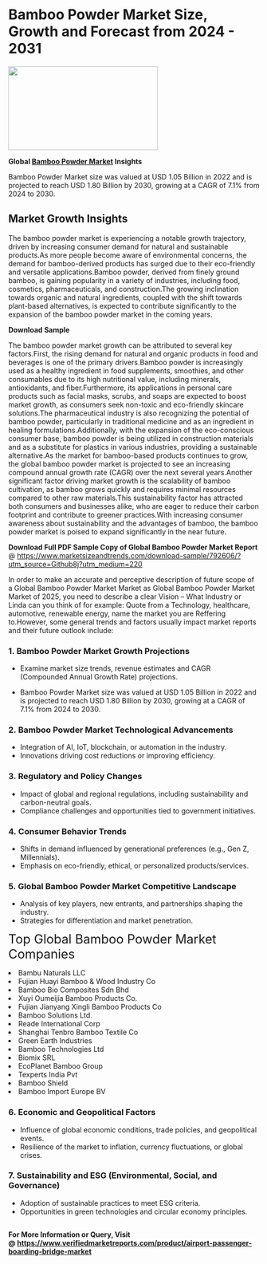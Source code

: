 <H1>Bamboo Powder Market Size, Growth and Forecast from 2024 - 2031</H1><img class="aligncenter size-medium wp-image-584254" src="https://thirdeyenews.in/wp-content/uploads/2024/09/Global-Market-Research-300x168.jpeg" alt="" width="300" height="168" /><p><strong>Global&nbsp;<a href="https://www.marketsizeandtrends.com/download-sample/792606/?utm_source=Github8j?utm_medium=220">Bamboo Powder Market</a> Insights</strong></p><p>Bamboo Powder Market size was valued at USD 1.05 Billion in 2022 and is projected to reach USD 1.80 Billion by 2030, growing at a CAGR of 7.1% from 2024 to 2030.</p><p><h2>Market Growth Insights</h2> <p>The bamboo powder market is experiencing a notable growth trajectory, driven by increasing consumer demand for natural and sustainable products.As more people become aware of environmental concerns, the demand for bamboo-derived products has surged due to their eco-friendly and versatile applications.Bamboo powder, derived from finely ground bamboo, is gaining popularity in a variety of industries, including food, cosmetics, pharmaceuticals, and construction.The growing inclination towards organic and natural ingredients, coupled with the shift towards plant-based alternatives, is expected to contribute significantly to the expansion of the bamboo powder market in the coming years.</p> <p><strong>Download Sample</strong></p> <p>The bamboo powder market growth can be attributed to several key factors.First, the rising demand for natural and organic products in food and beverages is one of the primary drivers.Bamboo powder is increasingly used as a healthy ingredient in food supplements, smoothies, and other consumables due to its high nutritional value, including minerals, antioxidants, and fiber.Furthermore, its applications in personal care products such as facial masks, scrubs, and soaps are expected to boost market growth, as consumers seek non-toxic and eco-friendly skincare solutions.The pharmaceutical industry is also recognizing the potential of bamboo powder, particularly in traditional medicine and as an ingredient in healing formulations.Additionally, with the expansion of the eco-conscious consumer base, bamboo powder is being utilized in construction materials and as a substitute for plastics in various industries, providing a sustainable alternative.As the market for bamboo-based products continues to grow, the global bamboo powder market is projected to see an increasing compound annual growth rate (CAGR) over the next several years.Another significant factor driving market growth is the scalability of bamboo cultivation, as bamboo grows quickly and requires minimal resources compared to other raw materials.This sustainability factor has attracted both consumers and businesses alike, who are eager to reduce their carbon footprint and contribute to greener practices.With increasing consumer awareness about sustainability and the advantages of bamboo, the bamboo powder market is poised to expand significantly in the near future.</p> <p><span class=""><strong>Download Full PDF Sample Copy of Global Bamboo Powder Market Report</strong> @ <a href="https://www.marketsizeandtrends.com/download-sample/792606/?utm_source=Github8j?utm_medium=220" target="_blank">https://www.marketsizeandtrends.com/download-sample/792606/?utm_source=Github8j?utm_medium=220</a></span></p><p>In order to make an accurate and perceptive description of future scope of a Global&nbsp;Bamboo Powder Market Market as Global&nbsp;Bamboo Powder Market Market of 2025, you need to describe a clear Vision &ndash; What Industry or Linda can you think of for example: Quote from a Technology, healthcare, automotive, renewable energy, name the market you are Reffering to.However, some general trends and factors usually impact market reports and their future outlook include:</p><h3>1.&nbsp;<strong>Bamboo Powder Market Growth Projections</strong></h3><ul><li>Examine market size trends, revenue estimates and CAGR (Compounded Annual Growth Rate) projections.</li><li><p>Bamboo Powder Market size was valued at USD 1.05 Billion in 2022 and is projected to reach USD 1.80 Billion by 2030, growing at a CAGR of 7.1% from 2024 to 2030.</p></li></ul><h3>2.&nbsp;<strong>Bamboo Powder Market Technological Advancements</strong></h3><ul><li>Integration of AI, IoT, blockchain, or automation in the industry.</li><li>Innovations driving cost reductions or improving efficiency.</li></ul><h3>3.&nbsp;<strong>Regulatory and Policy Changes</strong></h3><ul><li>Impact of global and regional regulations, including sustainability and carbon-neutral goals.</li><li>Compliance challenges and opportunities tied to government initiatives.</li></ul><h3>4.&nbsp;<strong>Consumer Behavior Trends</strong></h3><ul><li>Shifts in demand influenced by generational preferences (e.g., Gen Z, Millennials).</li><li>Emphasis on eco-friendly, ethical, or personalized products/services.</li></ul><h3>5.&nbsp;<strong>Global Bamboo Powder Market Competitive Landscape</strong></h3><ul><li>Analysis of key players, new entrants, and partnerships shaping the industry.</li><li>Strategies for differentiation and market penetration.</li></ul><p data-pm-slice="1 1 []"><span style="color: inherit; font-family: inherit; font-size: 25px;">Top Global Bamboo Powder Market Companies</span></p><div class="" data-test-id=""><p><li>Bambu Naturals LLC</li><li> Fujian Huayi Bamboo & Wood Industry Co</li><li> Bamboo Bio Composites Sdn Bhd</li><li> Xuyi Oumeijia Bamboo Products Co.</li><li> Fujian Jianyang Xingli Bamboo Products Co</li><li> Bamboo Solutions Ltd.</li><li> Reade International Corp</li><li> Shanghai Tenbro Bamboo Textile Co</li><li> Green Earth Industries</li><li> Bamboo Technologies Ltd</li><li> Biomix SRL</li><li> EcoPlanet Bamboo Group</li><li> Texperts India Pvt</li><li> Bamboo Shield</li><li> Bamboo Import Europe BV</li></p></div><h3>6.&nbsp;<strong>Economic and Geopolitical Factors</strong></h3><ul><li>Influence of global economic conditions, trade policies, and geopolitical events.</li><li>Resilience of the market to inflation, currency fluctuations, or global crises.</li></ul><h3>7.&nbsp;<strong>Sustainability and ESG (Environmental, Social, and Governance)</strong></h3><ul><li>Adoption of sustainable practices to meet ESG criteria.</li><li>Opportunities in green technologies and circular economy principles.</li></ul><h2><strong style="font-size: 14px;">For More Information or Query, Visit @&nbsp;</strong><a style="background-color: #ffffff; font-size: 14px;" href="https://www.marketsizeandtrends.com/report/bamboo-powder-market/" target="_blank">https://www.verifiedmarketreports.com/product/airport-passenger-boarding-bridge-market</a></h2>